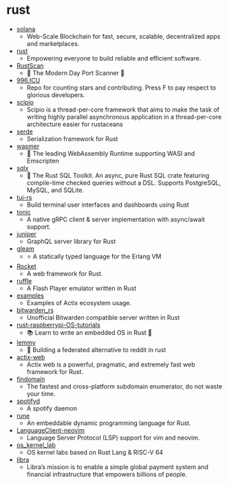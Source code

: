 # rust
- [solana](https://github.com/solana-labs/solana)
  - Web-Scale Blockchain for fast, secure, scalable, decentralized apps and marketplaces.
- [rust](https://github.com/rust-lang/rust)
  - Empowering everyone to build reliable and efficient software.
- [RustScan](https://github.com/RustScan/RustScan)
  - 🤖 The Modern Day Port Scanner 🤖
- [996.ICU](https://github.com/996icu/996.ICU)
  - Repo for counting stars and contributing. Press F to pay respect to glorious developers.
- [scipio](https://github.com/DataDog/scipio)
  - Scipio is a thread-per-core framework that aims to make the task of writing highly parallel asynchronous application in a thread-per-core architecture easier for rustaceans
- [serde](https://github.com/serde-rs/serde)
  - Serialization framework for Rust
- [wasmer](https://github.com/wasmerio/wasmer)
  - 🚀 The leading WebAssembly Runtime supporting WASI and Emscripten
- [sqlx](https://github.com/launchbadge/sqlx)
  - 🧰 The Rust SQL Toolkit. An async, pure Rust SQL crate featuring compile-time checked queries without a DSL. Supports PostgreSQL, MySQL, and SQLite.
- [tui-rs](https://github.com/fdehau/tui-rs)
  - Build terminal user interfaces and dashboards using Rust
- [tonic](https://github.com/hyperium/tonic)
  - A native gRPC client & server implementation with async/await support.
- [juniper](https://github.com/graphql-rust/juniper)
  - GraphQL server library for Rust
- [gleam](https://github.com/gleam-lang/gleam)
  - ⭐️ A statically typed language for the Erlang VM
- [Rocket](https://github.com/SergioBenitez/Rocket)
  - A web framework for Rust.
- [ruffle](https://github.com/ruffle-rs/ruffle)
  - A Flash Player emulator written in Rust
- [examples](https://github.com/actix/examples)
  - Examples of Actix ecosystem usage.
- [bitwarden_rs](https://github.com/dani-garcia/bitwarden_rs)
  - Unofficial Bitwarden compatible server written in Rust
- [rust-raspberrypi-OS-tutorials](https://github.com/rust-embedded/rust-raspberrypi-OS-tutorials)
  - 📚 Learn to write an embedded OS in Rust 🦀
- [lemmy](https://github.com/LemmyNet/lemmy)
  - 🐀 Building a federated alternative to reddit in rust
- [actix-web](https://github.com/actix/actix-web)
  - Actix web is a powerful, pragmatic, and extremely fast web framework for Rust.
- [findomain](https://github.com/Edu4rdSHL/findomain)
  - The fastest and cross-platform subdomain enumerator, do not waste your time.
- [spotifyd](https://github.com/Spotifyd/spotifyd)
  - A spotify daemon
- [rune](https://github.com/rune-rs/rune)
  - An embeddable dynamic programming language for Rust.
- [LanguageClient-neovim](https://github.com/autozimu/LanguageClient-neovim)
  - Language Server Protocol (LSP) support for vim and neovim.
- [os_kernel_lab](https://github.com/chyyuu/os_kernel_lab)
  - OS kernel labs based on Rust Lang & RISC-V 64
- [libra](https://github.com/libra/libra)
  - Libra’s mission is to enable a simple global payment system and financial infrastructure that empowers billions of people.
